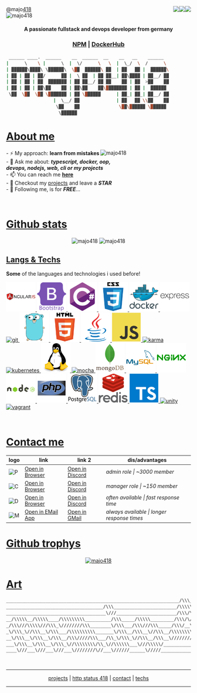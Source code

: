 <span>
    <span align="left" width="50%">
        @majo<a href="https://developer.mozilla.org/en-US/docs/Web/HTTP/Status/418">418</a>
    </span>
    <span width="50%">
        <img align="right" 
             src="https://komarev.com/ghpvc/?username=majo418&label=Profile%20views&color=0e75b6&style=flat" />
        <img align="right" 
             src="https://img.shields.io/badge/dynamic/json?color=green&label=location&query=location&url=https%3A%2F%2Fapi.github.com%2Fusers%2Fmajo418" />
        <img align="right" 
             src="https://img.shields.io/badge/dynamic/json?color=orange&label=Follower&query=followers&suffix=x&url=https%3A%2F%2Fapi.github.com%2Fusers%2Fmajo418" />
    </span>
</span>
<br>

<span align="left">
    <img src="https://avatars.githubusercontent.com/u/39386799?s=256&v=4" alt="majo418" height="64" />
    <h4 align="center">
        A passionate fullstack and devops developer from germany
    </h4>
    <h3 align="center">
        <a href="https://www.npmjs.com/~majo418">NPM</a>
        |
        <a href="https://hub.docker.com/u/majo418">DockerHub</a>
    </h3>
</span>


```sh
 ______ ____.  ______    __  ______  __    __   __    ______  
|      \    \ |      \  |  \/      \   \  |  \_/  \  /      \ 
| ▓▓▓▓▓▓\▓▓▓▓\ \▓▓▓▓▓▓\  \▓▓  ▓▓▓▓▓▓\ ▓▓  | ▓▓   ▓▓ |  ▓▓▓▓▓▓\
| ▓▓ | ▓▓ | ▓▓/      ▓▓ |  \ ▓▓  | ▓▓ ▓▓__| ▓▓\▓▓▓▓ | ▓▓__/ ▓▓
| ▓▓ | ▓▓ | ▓▓  ▓▓▓▓▓▓▓ | ▓▓ ▓▓__/ ▓▓ ▓▓    ▓▓ | ▓▓  >▓▓    ▓▓
| ▓▓ | ▓▓ | ▓▓\▓▓    ▓▓ | ▓▓\▓▓    ▓▓\▓▓▓▓▓▓▓▓ | ▓▓ |  ▓▓▓▓▓▓ 
 \▓▓  \▓▓  \▓▓ \▓▓▓▓▓▓▓ | ▓▓ \▓▓▓▓▓▓      | ▓▓_| ▓▓_| ▓▓__/ ▓▓
                  |  \__/ ▓▓              | ▓▓   ▓▓ \\▓▓    ▓▓
                   \▓▓    ▓▓               \▓▓\▓▓▓▓▓▓ \▓▓▓▓▓▓ 
                    \▓▓▓▓▓▓                                   
```

<h1 align="left"><u>About me</u></h1>
<img align="right" style="width: 49%; display: inline-block;" src="https://github-readme-stats.vercel.app/api/top-langs?username=majo418&show_icons=true&locale=en&layout=compact" alt="majo418" />
<p align="left">
    - ⚡ My approach: <b>learn from mistakes</b><br>
    - 💬 Ask me about: <b><i>typescript, docker, oop,<br>     devops, nodejs, web, cli or my projects</i></b><br>
    - 📫 You can reach me <b><a href="https://github.com/majo418#contact-me">here</a></b><br>
    - 🌟 Checkout my <a href="https://github.com/majo418?tab=repositories">projects</a> and leave a <b><i>STAR</i></b><br>
    - 🔗 Following me, is for <b><i>FREE</i></b>...
</p>
<br>

<h1 align="left"><u>Github stats</u></h1>
<p align="center" style="width: 100%;">
    <span style="width: 100%;">
        <img align="center" style="width: 49%;" src="https://github-readme-streak-stats.herokuapp.com/?user=majo418&" alt="majo418" />
        <img align="center" style="width: 49%;" src="https://github-readme-stats.vercel.app/api?username=majo418&show_icons=true&locale=en" alt="majo418" />
    </span>
</p>

<h2 align="left"><u>Langs & Techs</u></h2>
<b>Some</b> of the languages and technologies i used before! 
<p align="left">
  <a href="https://angular.io" target="_blank">
      <img src="https://raw.githubusercontent.com/devicons/devicon/master/icons/angularjs/angularjs-original-wordmark.svg"
          alt="angularjs" width="80" height="80" />
  </a>
  <a href="https://getbootstrap.com" target="_blank">
      <img src="https://raw.githubusercontent.com/devicons/devicon/master/icons/bootstrap/bootstrap-plain-wordmark.svg"
          alt="bootstrap" width="80" height="80" />
  </a>
  <a href="https://www.w3schools.com/cs/" target="_blank">
      <img src="https://raw.githubusercontent.com/devicons/devicon/master/icons/csharp/csharp-original.svg"
          alt="csharp" width="80" height="80" />
  </a>
  <a href="https://www.w3schools.com/css/" target="_blank">
      <img src="https://raw.githubusercontent.com/devicons/devicon/master/icons/css3/css3-original-wordmark.svg"
          alt="css3" width="80" height="80" />
  </a>
  <a href="https://www.docker.com/" target="_blank">
      <img src="https://raw.githubusercontent.com/devicons/devicon/master/icons/docker/docker-original-wordmark.svg"
          alt="docker" width="80" height="80" />
  </a>
  <a href="https://expressjs.com" target="_blank">
      <img src="https://raw.githubusercontent.com/devicons/devicon/master/icons/express/express-original-wordmark.svg"
          alt="express" width="80" height="80" />
  </a>
  <a href="https://git-scm.com/" target="_blank">
      <img src="https://www.vectorlogo.zone/logos/git-scm/git-scm-icon.svg" alt="git" width="80" height="80" />
  </a>
  <a href="https://golang.org" target="_blank">
      <img src="https://raw.githubusercontent.com/devicons/devicon/master/icons/go/go-original.svg" alt="go"
          width="80" height="80" />
  </a>
  <a href="https://www.w3.org/html/" target="_blank">
      <img src="https://raw.githubusercontent.com/devicons/devicon/master/icons/html5/html5-original-wordmark.svg"
          alt="html5" width="80" height="80" />
  </a>
  <a href="https://www.java.com" target="_blank">
      <img src="https://raw.githubusercontent.com/devicons/devicon/master/icons/java/java-original.svg" alt="java"
          width="80" height="80" />
  </a>
  <a href="https://developer.mozilla.org/en-US/docs/Web/JavaScript" target="_blank">
      <img src="https://raw.githubusercontent.com/devicons/devicon/master/icons/javascript/javascript-original.svg"
          alt="javascript" width="80" height="80" />
  </a>
  <a href="https://karma-runner.github.io/latest/index.html" target="_blank">
      <img src="https://raw.githubusercontent.com/detain/svg-logos/780f25886640cef088af994181646db2f6b1a3f8/svg/karma.svg"
          alt="karma" width="80" height="80" />
  </a>
  <a href="https://kubernetes.io" target="_blank">
      <img src="https://www.vectorlogo.zone/logos/kubernetes/kubernetes-icon.svg" alt="kubernetes" width="80"
          height="80" />
  </a>
  <a href="https://www.linux.org/" target="_blank">
      <img src="https://raw.githubusercontent.com/devicons/devicon/master/icons/linux/linux-original.svg" alt="linux"
          width="80" height="80" />
  </a>
  <a href="https://mochajs.org" target="_blank">
      <img src="https://www.vectorlogo.zone/logos/mochajs/mochajs-icon.svg" alt="mocha" width="80" height="80" />
  </a>
  <a href="https://www.mongodb.com/" target="_blank">
      <img src="https://raw.githubusercontent.com/devicons/devicon/master/icons/mongodb/mongodb-original-wordmark.svg"
          alt="mongodb" width="80" height="80" />
  </a>
  <a href="https://www.mysql.com/" target="_blank">
      <img src="https://raw.githubusercontent.com/devicons/devicon/master/icons/mysql/mysql-original-wordmark.svg"
          alt="mysql" width="80" height="80" />
  </a>
  <a href="https://www.nginx.com" target="_blank">
      <img src="https://raw.githubusercontent.com/devicons/devicon/master/icons/nginx/nginx-original.svg" alt="nginx"
          width="80" height="80" />
  </a>
  <a href="https://nodejs.org" target="_blank">
      <img src="https://raw.githubusercontent.com/devicons/devicon/master/icons/nodejs/nodejs-original-wordmark.svg"
          alt="nodejs" width="80" height="80" />
  </a>
  <a href="https://www.php.net" target="_blank">
      <img src="https://raw.githubusercontent.com/devicons/devicon/master/icons/php/php-original.svg" alt="php"
          width="80" height="80" />
  </a>
  <a href="https://www.postgresql.org" target="_blank">
      <img src="https://raw.githubusercontent.com/devicons/devicon/master/icons/postgresql/postgresql-original-wordmark.svg"
          alt="postgresql" width="80" height="80" />
  </a>
  <a href="https://redis.io" target="_blank">
      <img src="https://raw.githubusercontent.com/devicons/devicon/master/icons/redis/redis-original-wordmark.svg"
          alt="redis" width="80" height="80" />
  </a>
  <a href="https://www.typescriptlang.org/" target="_blank">
      <img src="https://raw.githubusercontent.com/devicons/devicon/master/icons/typescript/typescript-original.svg"
          alt="typescript" width="80" height="80" />
  </a>
  <a href="https://unity.com/" target="_blank">
      <img src="https://www.vectorlogo.zone/logos/unity3d/unity3d-icon.svg" alt="unity" width="80" height="80" />
  </a>
  <a href="https://www.vagrantup.com/" target="_blank">
      <img src="https://www.vectorlogo.zone/logos/vagrantup/vagrantup-icon.svg" alt="vagrant" width="80"
          height="80" />
  </a>
</p>

<br>
<h1 align="left"><u>Contact me</u></h1>
<table>
    <thead>
        <tr>
            <th>logo</th>
            <th>link</th>
            <th>link 2</th>
            <th>dis/advantages</th>
        </tr>
    </thead>
    <tbody>
        <tr>
            <td>
                <img align="center" src="https://cdn.discordapp.com/icons/759424063130304592/0c249ee1a23bd231f5c65c3248558a4f.png?size=1024" height="64" width="64" alt="P" />
            </td>
            <td><a href="https://web.programming.coreunit.net" target="blank">Open in Browser</a></td>
            <td><a href="https://programming.coreunit.net" target="blank">Open in Discord</a></td>
            <td><i>admin role | ~3000 member<i></td>
        </tr>
        <tr>
            <td><img align="center" src="https://avatars.githubusercontent.com/u/66523802?s=1024&v=4" height="64" width="64" alt="C" /></td>
            <td><a href="https://web.discord.coreunit.net" target="blank">Open in Browser</a></td>
            <td><a href="https://discord.coreunit.net" target="blank">Open in Discord</a></td>
            <td><i>manager role | ~150 member<i></td>
        </tr>
        <tr>
            <td><img align="center" src="https://discord.com/assets/3437c10597c1526c3dbd98c737c2bcae.svg" height="64" width="64" alt="D" /></td>
            <td><a href="https://web.majo.discord.coreunit.net" target="blank">Open in Browser</a></td>
            <td><a href="https://majo.discord.coreunit.net" target="blank">Open in Discord</a></td>
            <td><i>often available | fast response time<i></td>
        </tr>
        <tr>
            <td><img align="center" src="https://www.svgrepo.com/show/17588/mail.svg" height="64" width="64" alt="M" /></td>
            <td><a href="mailto:majo418@coreunit.net" target="blank">Open in EMail App</a></td>
            <td><a href="https://mail.google.com/mail/u/0/?fs=1&tf=cm&to=majo418@coreunit.net" target="blank">Open in GMail</a></td>
            <td><i>always available | longer response times<i></td>
        </tr>
    </tbody>
</table>

<h1 align="left"><u>Github trophys</u></h1>
<p align="center">
<a href="https://github.com/ryo-ma/github-profile-trophy">
  <img align="center" style="width: 100%;" src="https://github-profile-trophy.vercel.app/?username=majo418" alt="majo418" />
</a>
</p>

<h1 align="left"><u>Art</u></h1>

```sh
__________________________________________________________________/\\\_________/\\\_____/\\\\\\\\\__________
_____________________________________/\\\________________________/\\\\\_____/\\\\\\\___/\\\///////\\\_______
______________________________________\///_______________________/\\\/\\\____\/////\\\__\/\\\_____\/\\\_____
__/\\\\\__/\\\\\____/\\\\\\\\\__________/\\\_____/\\\\\_________/\\\/\/\\\________\/\\\__\///\\\\\\\\\/_____
_/\\\///\\\\\///\\\_\////////\\\________\/\\\___/\\\///\\\_____/\\\/__\/\\\________\/\\\___/\\\///////\\\___
_\/\\\_\//\\\__\/\\\___/\\\\\\\\\\_______\/\\\__/\\\__\//\\\__/\\\\\\\\\\\\\\\\_____\/\\\__/\\\______\//\\\_
__\/\\\__\/\\\__\/\\\__/\\\/////\\\___/\\_\/\\\_\//\\\__/\\\__\///////////\\\//______\/\\\_\//\\\______/\\\_
___\/\\\__\/\\\__\/\\\_\//\\\\\\\\/\\_\//\\\\\\___\///\\\\\/_____________\/\\\________\/\\\__\///\\\\\\\\\/_
____\///___\///___\///___\////////\//___\//////______\/////_______________\///_________\///_____\/////////__
```

<br>
<hr>
<p align="center">
    <a href="https://github.com/majo418?tab=repositories">projects</a> | 
    <a href="https://developer.mozilla.org/en-US/docs/Web/HTTP/Status/418">http status 418</a> | 
    <a href="https://github.com/majo418#contect-me">contact</a> | 
    <a href="https://github.com/majo418#langs--techs">techs</a>
</p>
<hr>
